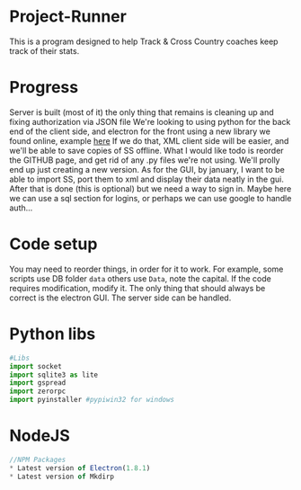 # Project-Runner
This is a  program designed to help Track &amp; Cross Country coaches keep track of their stats.
# Progress
  Server is built (most of it) the only thing that remains is cleaning up and fixing authorization via JSON file
  We're looking to using python for the back end of the client side, and electron for the front using a new library we found online, example [here](https://github.com/fyears/electron-python-example/)
  If we do that, XML client side will be easier, and we'll be able to save copies of SS offline. 
  What I would like todo is reorder the GITHUB page, and get rid of any .py files we're not using. We'll prolly end up just creating a new version.
  As for the GUI, by january, I want to be able to import SS, port them to xml and display their data neatly in the gui. After that is done (this is optional) but we need a way to sign in. Maybe here we can use a sql section for logins, or perhaps we can use google to handle auth...
# Code setup
You may need to reorder things, in order for it to work. For example, some scripts use DB folder `data` others use `Data`, note the capital. If the code requires modification, modify it. The only thing that should always be correct is the electron GUI. The server side can be handled.

# Python libs
  ``` python
  #Libs
  import socket
  import sqlite3 as lite
  import gspread
  import zerorpc
  import pyinstaller #pypiwin32 for windows
```

# NodeJS
  ``` javascript
  //NPM Packages
  * Latest version of Electron(1.8.1)
  * Latest version of Mkdirp
```

